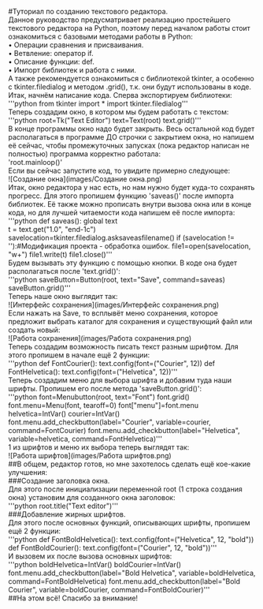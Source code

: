 #Туториал по созданию текстового редактора.   
Данное руководство предусматривает реализацию простейшего текстового редактора на Python, поэтому перед началом работы стоит ознакомиться с базовыми методами работы в Python:   
•	Операции сравнения и присваивания.    
•	Ветвление: оператор if.  
•	Описание функции: def.  
•	Импорт библиотек и работа с ними.   
А также рекомендуется ознакомиться с библиотекой tkinter, а особенно с tkinter.filedialog и методом .grid(), т.к. они будут использованы в коде.    
Итак, начнём написание кода. Сперва экспортируем библиотеки:   
'''python
from tkinter import *
import tkinter.filedialog'''   
Теперь создадим окно, в котором мы будем работать с текстом:   
'''python
root=Tk("Text Editor")
text=Text(root)
text.grid()'''   
В конце программы окно надо будет закрыть. Весь остальной код будет располагаться в программе ДО строчки с закрытием окна, но напишем её сейчас, чтобы промежуточных запусках (пока редактор написан не полностью) программа корректно работала:   
'root.mainloop()'   
Если вы сейчас запустите код, то увидите примерно следующее:    
![Создание окна](images/Создание окна.png)   
Итак, окно редактора у нас есть, но нам нужно будет куда-то сохранять прогресс. Для этого пропишем функцию 'saveas()' после импорта библиотек. Её также можно прописать внутри вызова окна или в конце кода, но для лучшей читаемости кода напишем её после импорта:    
'''python
def saveas():
    global text  
    t = text.get("1.0", "end-1c")
    savelocation=tkinter.filedialog.asksaveasfilename()
    if (savelocation != ''):#Модификация проекта - обработка ошибок.
        file1=open(savelocation, "w+")
        file1.write(t)
        file1.close()'''   
Будем вызывать эту функцию с помощью кнопки. В коде она будет располагаться после 'text.grid()':    
'''python
saveButton=Button(root, text="Save", command=saveas) 
saveButton.grid()'''   
Теперь наше окно выглядит так:    
![Интерфейс сохранения](images/Интерфейс сохранения.png)   
Если нажать на Save, то всплывёт меню сохранения, которое предложит выбрать каталог для сохранения и существующий файл или создать новый:   
![Работа сохранения](images/Работа сохранения.png)   
Теперь создадим возможность писать текст разным шрифтом. Для этого пропишем в начале ещё 2 функции:   
'''python
def FontCourier():
    text.config(font=("Courier", 12))
def FontHelvetica():
    text.config(font=("Helvetica", 12))'''  
Теперь создадим меню для выбора шрифта и добавим туда наши шрифты. Пропишем его после метода 'saveButton.grid()':   
'''python
font=Menubutton(root, text="Font") 
font.grid() 
font.menu=Menu(font, tearoff=0) 
font["menu"]=font.menu
helvetica=IntVar() 
courier=IntVar()
font.menu.add_checkbutton(label="Courier", variable=courier, command=FontCourier)
font.menu.add_checkbutton(label="Helvetica", variable=helvetica, command=FontHelvetica)'''    
1 из шрифтов и меню их выбора теперь выглядят так:   
![Работа шрифтов](images/Работа шрифтов.png)    
##В общем, редактор готов, но мне захотелось сделать ещё кое-какие улучшения:   
###Создание заголовка окна.   
Для этого после инициализации переменной root (1 строка создания окна) установим для созданного окна заголовок:   
'''python
root.title("Text editor")'''   
###Добавление жирных шрифтов.  
Для этого после основных функций, описывающих шрифты, пропишем ещё 2 функции:  
'''python
def FontBoldHelvetica():
    text.config(font=("Helvetica", 12, "bold"))
def FontBoldCourier():
    text.config(font=("Courier", 12, "bold"))'''   
И вызовем их после вызова основных шрифтов:   
'''python
boldHelvetica=IntVar()
boldCourier=IntVar()
font.menu.add_checkbutton(label="Bold Helvetica", variable=boldHelvetica, command=FontBoldHelvetica)
font.menu.add_checkbutton(label="Bold Courier", variable=boldCourier, command=FontBoldCourier)'''   
##На этом всё! Спасибо за внимание!
